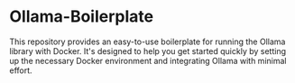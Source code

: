 # Ollama-Boilerplate
This repository provides an easy-to-use boilerplate for running the Ollama library with Docker. It's designed to help you get started quickly by setting up the necessary Docker environment and integrating Ollama with minimal effort.
